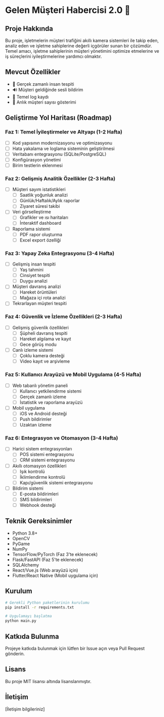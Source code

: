 # Gelen Müşteri Habercisi 2.0 🏪

## Proje Hakkında
Bu proje, işletmelerin müşteri trafiğini akıllı kamera sistemleri ile takip eden, analiz eden ve işletme sahiplerine değerli içgörüler sunan bir çözümdür. Temel amacı, işletme sahiplerinin müşteri yönetimini optimize etmelerine ve iş süreçlerini iyileştirmelerine yardımcı olmaktır.

## Mevcut Özellikler
- 📸 Gerçek zamanlı insan tespiti
- 🔊 Müşteri geldiğinde sesli bildirim
- 📝 Temel log kaydı
- 👥 Anlık müşteri sayısı gösterimi

## Geliştirme Yol Haritası (Roadmap)

### Faz 1: Temel İyileştirmeler ve Altyapı (1-2 Hafta)
- [ ] Kod yapısının modernizasyonu ve optimizasyonu
- [ ] Hata yakalama ve loglama sisteminin geliştirilmesi
- [ ] Veritabanı entegrasyonu (SQLite/PostgreSQL)
- [ ] Konfigürasyon yönetimi
- [ ] Birim testlerin eklenmesi

### Faz 2: Gelişmiş Analitik Özellikler (2-3 Hafta)
- [ ] Müşteri sayım istatistikleri
  - [ ] Saatlik yoğunluk analizi
  - [ ] Günlük/Haftalık/Aylık raporlar
  - [ ] Ziyaret süresi takibi
- [ ] Veri görselleştirme
  - [ ] Grafikler ve ısı haritaları
  - [ ] İnteraktif dashboard
- [ ] Raporlama sistemi
  - [ ] PDF rapor oluşturma
  - [ ] Excel export özelliği

### Faz 3: Yapay Zeka Entegrasyonu (3-4 Hafta)
- [ ] Gelişmiş insan tespiti
  - [ ] Yaş tahmini
  - [ ] Cinsiyet tespiti
  - [ ] Duygu analizi
- [ ] Müşteri davranış analizi
  - [ ] Hareket örüntüleri
  - [ ] Mağaza içi rota analizi
- [ ] Tekrarlayan müşteri tespiti

### Faz 4: Güvenlik ve İzleme Özellikleri (2-3 Hafta)
- [ ] Gelişmiş güvenlik özellikleri
  - [ ] Şüpheli davranış tespiti
  - [ ] Hareket algılama ve kayıt
  - [ ] Gece görüş modu
- [ ] Canlı izleme sistemi
  - [ ] Çoklu kamera desteği
  - [ ] Video kayıt ve arşivleme

### Faz 5: Kullanıcı Arayüzü ve Mobil Uygulama (4-5 Hafta)
- [ ] Web tabanlı yönetim paneli
  - [ ] Kullanıcı yetkilendirme sistemi
  - [ ] Gerçek zamanlı izleme
  - [ ] İstatistik ve raporlama arayüzü
- [ ] Mobil uygulama
  - [ ] iOS ve Android desteği
  - [ ] Push bildirimler
  - [ ] Uzaktan izleme

### Faz 6: Entegrasyon ve Otomasyon (3-4 Hafta)
- [ ] Harici sistem entegrasyonları
  - [ ] POS sistemi entegrasyonu
  - [ ] CRM sistemi entegrasyonu
- [ ] Akıllı otomasyon özellikleri
  - [ ] Işık kontrolü
  - [ ] İklimlendirme kontrolü
  - [ ] Kapı/güvenlik sistemi entegrasyonu
- [ ] Bildirim sistemi
  - [ ] E-posta bildirimleri
  - [ ] SMS bildirimleri
  - [ ] Webhook desteği

## Teknik Gereksinimler
- Python 3.8+
- OpenCV
- PyGame
- NumPy
- TensorFlow/PyTorch (Faz 3'te eklenecek)
- Flask/FastAPI (Faz 5'te eklenecek)
- SQLAlchemy
- React/Vue.js (Web arayüzü için)
- Flutter/React Native (Mobil uygulama için)

## Kurulum
```bash
# Gerekli Python paketlerinin kurulumu
pip install -r requirements.txt

# Uygulamayı başlatma
python main.py
```

## Katkıda Bulunma
Projeye katkıda bulunmak için lütfen bir Issue açın veya Pull Request gönderin.

## Lisans
Bu proje MIT lisansı altında lisanslanmıştır.

## İletişim
[İletişim bilgileriniz] 